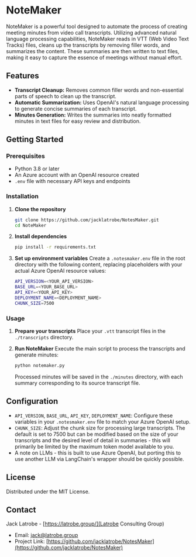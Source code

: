 # NoteMaker
NoteMaker is a powerful tool designed to automate the process of creating meeting minutes from video call transcripts. Utilizing advanced natural language processing capabilities, NoteMaker reads in VTT (Web Video Text Tracks) files, cleans up the transcripts by removing filler words, and summarizes the content. These summaries are then written to text files, making it easy to capture the essence of meetings without manual effort.

## Features
- **Transcript Cleanup:** Removes common filler words and non-essential parts of speech to clean up the transcript.
- **Automatic Summarization:** Uses OpenAI's natural language processing to generate concise summaries of each transcript.
- **Minutes Generation:** Writes the summaries into neatly formatted minutes in text files for easy review and distribution.

## Getting Started

### Prerequisites
- Python 3.8 or later
- An Azure account with an OpenAI resource created
- `.env` file with necessary API keys and endpoints

### Installation

1. **Clone the repository**
    ```bash
    git clone https://github.com/jacklatrobe/NotesMaker.git
    cd NoteMaker
    ```

2. **Install dependencies**
    ```bash
    pip install -r requirements.txt
    ```

3. **Set up environment variables**
    Create a `.notesmaker.env` file in the root directory with the following content, replacing placeholders with your actual Azure OpenAI resource values:
    ```bash
    API_VERSION=<YOUR_API_VERSION>
    BASE_URL=<YOUR_BASE_URL>
    API_KEY=<YOUR_API_KEY>
    DEPLOYMENT_NAME=<DEPLOYMENT_NAME>
    CHUNK_SIZE=7500
    ```


### Usage

1. **Prepare your transcripts**
    Place your `.vtt` transcript files in the `./transcripts` directory.

2. **Run NoteMaker**
    Execute the main script to process the transcripts and generate minutes:
    ```bash
    python notemaker.py
    ```
    Processed minutes will be saved in the `./minutes` directory, with each summary corresponding to its source transcript file.

## Configuration
- `API_VERSION`, `BASE_URL`, `API_KEY`, `DEPLOYMENT_NAME`: Configure these variables in your `.notesmaker.env` file to match your Azure OpenAI setup.
- `CHUNK_SIZE`: Adjust the chunk size for processing large transcripts. The default is set to 7500 but can be modified based on the size of your transcripts and the desired level of detail in summaries - this will primarily be limited by the maximum token model available to you.
- A note on LLMs - this is built to use Azure OpenAI, but porting this to use another LLM via LangChain's wrapper should be quickly possible.

## License
Distributed under the MIT License. 

## Contact
Jack Latrobe - [https://latrobe.group/](Latrobe Consulting Group)
- Email: jack@latrobe.group
- Project Link: [https://github.com/jacklatrobe/NotesMaker](https://github.com/jacklatrobe/NotesMaker)
